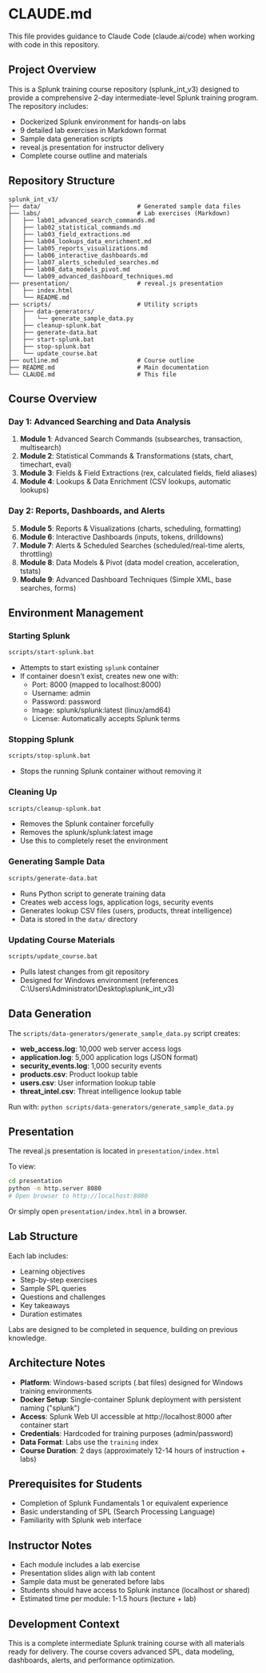 # CLAUDE.md

This file provides guidance to Claude Code (claude.ai/code) when working with code in this repository.

## Project Overview

This is a Splunk training course repository (splunk_int_v3) designed to provide a comprehensive 2-day intermediate-level Splunk training program. The repository includes:
- Dockerized Splunk environment for hands-on labs
- 9 detailed lab exercises in Markdown format
- Sample data generation scripts
- reveal.js presentation for instructor delivery
- Complete course outline and materials

## Repository Structure

```
splunk_int_v3/
├── data/                           # Generated sample data files
├── labs/                           # Lab exercises (Markdown)
│   ├── lab01_advanced_search_commands.md
│   ├── lab02_statistical_commands.md
│   ├── lab03_field_extractions.md
│   ├── lab04_lookups_data_enrichment.md
│   ├── lab05_reports_visualizations.md
│   ├── lab06_interactive_dashboards.md
│   ├── lab07_alerts_scheduled_searches.md
│   ├── lab08_data_models_pivot.md
│   └── lab09_advanced_dashboard_techniques.md
├── presentation/                   # reveal.js presentation
│   ├── index.html
│   └── README.md
├── scripts/                        # Utility scripts
│   ├── data-generators/
│   │   └── generate_sample_data.py
│   ├── cleanup-splunk.bat
│   ├── generate-data.bat
│   ├── start-splunk.bat
│   ├── stop-splunk.bat
│   └── update_course.bat
├── outline.md                      # Course outline
├── README.md                       # Main documentation
└── CLAUDE.md                       # This file
```

## Course Overview

### Day 1: Advanced Searching and Data Analysis
1. **Module 1**: Advanced Search Commands (subsearches, transaction, multisearch)
2. **Module 2**: Statistical Commands & Transformations (stats, chart, timechart, eval)
3. **Module 3**: Fields & Field Extractions (rex, calculated fields, field aliases)
4. **Module 4**: Lookups & Data Enrichment (CSV lookups, automatic lookups)

### Day 2: Reports, Dashboards, and Alerts
5. **Module 5**: Reports & Visualizations (charts, scheduling, formatting)
6. **Module 6**: Interactive Dashboards (inputs, tokens, drilldowns)
7. **Module 7**: Alerts & Scheduled Searches (scheduled/real-time alerts, throttling)
8. **Module 8**: Data Models & Pivot (data model creation, acceleration, tstats)
9. **Module 9**: Advanced Dashboard Techniques (Simple XML, base searches, forms)

## Environment Management

### Starting Splunk
```bash
scripts/start-splunk.bat
```
- Attempts to start existing `splunk` container
- If container doesn't exist, creates new one with:
  - Port: 8000 (mapped to localhost:8000)
  - Username: admin
  - Password: password
  - Image: splunk/splunk:latest (linux/amd64)
  - License: Automatically accepts Splunk terms

### Stopping Splunk
```bash
scripts/stop-splunk.bat
```
- Stops the running Splunk container without removing it

### Cleaning Up
```bash
scripts/cleanup-splunk.bat
```
- Removes the Splunk container forcefully
- Removes the splunk/splunk:latest image
- Use this to completely reset the environment

### Generating Sample Data
```bash
scripts/generate-data.bat
```
- Runs Python script to generate training data
- Creates web access logs, application logs, security events
- Generates lookup CSV files (users, products, threat intelligence)
- Data is stored in the `data/` directory

### Updating Course Materials
```bash
scripts/update_course.bat
```
- Pulls latest changes from git repository
- Designed for Windows environment (references C:\Users\Administrator\Desktop\splunk_int_v3)

## Data Generation

The `scripts/data-generators/generate_sample_data.py` script creates:
- **web_access.log**: 10,000 web server access logs
- **application.log**: 5,000 application logs (JSON format)
- **security_events.log**: 1,000 security events
- **products.csv**: Product lookup table
- **users.csv**: User information lookup table
- **threat_intel.csv**: Threat intelligence lookup table

Run with: `python scripts/data-generators/generate_sample_data.py`

## Presentation

The reveal.js presentation is located in `presentation/index.html`

To view:
```bash
cd presentation
python -m http.server 8080
# Open browser to http://localhost:8080
```

Or simply open `presentation/index.html` in a browser.

## Lab Structure

Each lab includes:
- Learning objectives
- Step-by-step exercises
- Sample SPL queries
- Questions and challenges
- Key takeaways
- Duration estimates

Labs are designed to be completed in sequence, building on previous knowledge.

## Architecture Notes

- **Platform**: Windows-based scripts (.bat files) designed for Windows training environments
- **Docker Setup**: Single-container Splunk deployment with persistent naming ("splunk")
- **Access**: Splunk Web UI accessible at http://localhost:8000 after container start
- **Credentials**: Hardcoded for training purposes (admin/password)
- **Data Format**: Labs use the `training` index
- **Course Duration**: 2 days (approximately 12-14 hours of instruction + labs)

## Prerequisites for Students

- Completion of Splunk Fundamentals 1 or equivalent experience
- Basic understanding of SPL (Search Processing Language)
- Familiarity with Splunk web interface

## Instructor Notes

- Each module includes a lab exercise
- Presentation slides align with lab content
- Sample data must be generated before labs
- Students should have access to Splunk instance (localhost or shared)
- Estimated time per module: 1-1.5 hours (lecture + lab)

## Development Context

This is a complete intermediate Splunk training course with all materials ready for delivery. The course covers advanced SPL, data modeling, dashboards, alerts, and performance optimization.
